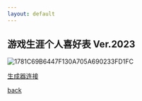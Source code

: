 ```yaml
---
layout: default
---
```


## 游戏生涯个人喜好表 Ver.2023

![1781C69B6447F130A705A690233FD1FC](https://github.com/DorimeL/DorimeL.github.io/assets/74948296/b6ba5fc4-f6b2-4908-9dad-5d01b64b16e3)

[生成器连接](https://gamegrid.azurewebsites.net/)

[back](./)
